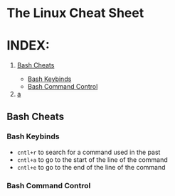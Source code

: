 # The Linux Cheat Sheet

# INDEX:
<ol>
    <li class="indexvals"><a href="#bash-cheats">Bash Cheats</a></li> 
            <ul>
            <li class="indexvals"><a href="#bash-keybinds">Bash Keybinds</a></li>
            <li class="indexvals"><a href="#bash-command-control">Bash Command Control</a></li>
            </ul>
    <li class="indexvals"><a href="#">a</a></li>
</ol>


## Bash Cheats

### Bash Keybinds

- `cntl+r` to search for a command used in the past
- `cntl+a` to go  to the start of the line of the command
- `cntl+e` to go to the end of the line of the command


### Bash Command Control